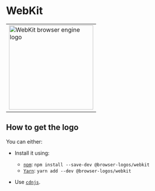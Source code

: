 WebKit
======

<!-- markdownlint-disable line-length no-inline-html -->
<table>
    <tr height=240>
        <td>
            <a href="https://github.com/alrra/browser-logos/tree/779ab32b4446e6ebb1f206cf1281a26eb8307957/src/webkit">
                <img width=230 src="https://raw.githubusercontent.com/alrra/browser-logos/779ab32b4446e6ebb1f206cf1281a26eb8307957/src/webkit/webkit_512x512.png" alt="WebKit browser engine logo">
            </a>
        </td>
    </tr>
</table>
<!-- markdownlint-enable line-length no-inline-html -->

How to get the logo
-------------------

You can either:

* Install it using:

  * [`npm`][npm]: `npm install --save-dev @browser-logos/webkit`
  * [`Yarn`][yarn]: `yarn add --dev @browser-logos/webkit`

* Use [`cdnjs`][cdnjs].

<!-- Link labels: -->

[cdnjs]: https://cdnjs.com/libraries/browser-logos
[npm]: https://www.npmjs.com/
[yarn]: https://yarnpkg.com/

